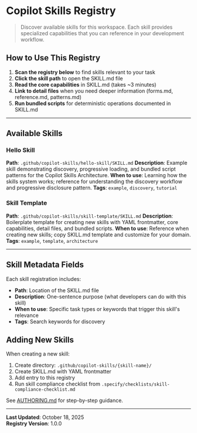 # Copilot Skills Registry

> Discover available skills for this workspace. Each skill provides specialized capabilities that you can reference in your development workflow.

## How to Use This Registry

1. **Scan the registry below** to find skills relevant to your task
2. **Click the skill path** to open the SKILL.md file
3. **Read the core capabilities** in SKILL.md (takes ~3 minutes)
4. **Link to detail files** when you need deeper information (forms.md, reference.md, patterns.md)
5. **Run bundled scripts** for deterministic operations documented in SKILL.md

---

## Available Skills

### Hello Skill
**Path**: `.github/copilot-skills/hello-skill/SKILL.md`
**Description**: Example skill demonstrating discovery, progressive loading, and bundled script patterns for the Copilot Skills Architecture.
**When to use**: Learning how the skills system works; reference for understanding the discovery workflow and progressive disclosure pattern.
**Tags**: `example`, `discovery`, `tutorial`

### Skill Template
**Path**: `.github/copilot-skills/skill-template/SKILL.md`
**Description**: Boilerplate template for creating new skills with YAML frontmatter, core capabilities, detail files, and bundled scripts.
**When to use**: Reference when creating new skills; copy SKILL.md template and customize for your domain.
**Tags**: `example`, `template`, `architecture`

---

## Skill Metadata Fields

Each skill registration includes:
- **Path**: Location of the SKILL.md file
- **Description**: One-sentence purpose (what developers can do with this skill)
- **When to use**: Specific task types or keywords that trigger this skill's relevance
- **Tags**: Search keywords for discovery

## Adding New Skills

When creating a new skill:
1. Create directory: `.github/copilot-skills/{skill-name}/`
2. Create SKILL.md with YAML frontmatter
3. Add entry to this registry
4. Run skill compliance checklist from `.specify/checklists/skill-compliance-checklist.md`

See [AUTHORING.md](./AUTHORING.md) for step-by-step guidance.

---

**Last Updated**: October 18, 2025  
**Registry Version**: 1.0.0
